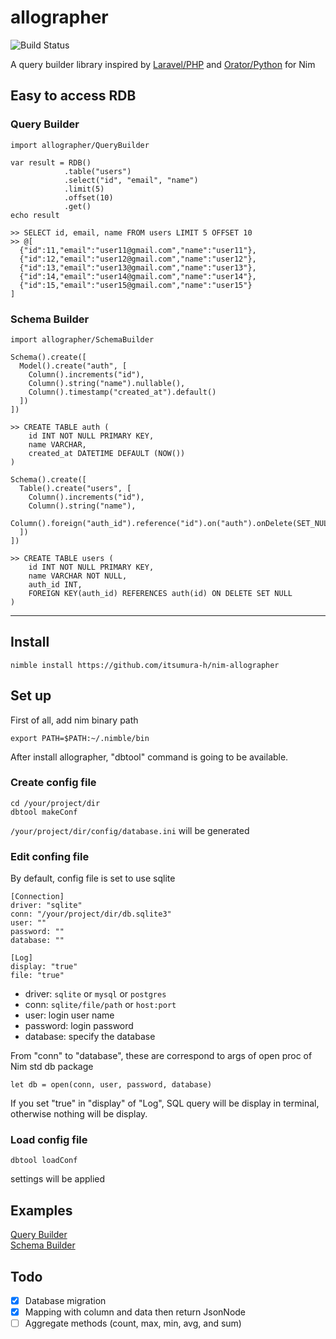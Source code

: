allographer
===

![Build Status](https://github.com/itsumura-h/nim-allographer/workflows/.github/workflows/Build%20and%20test%20Nim/badge.svg)

A query builder library inspired by [Laravel/PHP](https://readouble.com/laravel/6.0/en/queries.html) and [Orator/Python](https://orator-orm.com) for Nim

## Easy to access RDB
### Query Builder
```
import allographer/QueryBuilder

var result = RDB()
            .table("users")
            .select("id", "email", "name")
            .limit(5)
            .offset(10)
            .get()
echo result

>> SELECT id, email, name FROM users LIMIT 5 OFFSET 10
>> @[
  {"id":11,"email":"user11@gmail.com","name":"user11"},
  {"id":12,"email":"user12@gmail.com","name":"user12"},
  {"id":13,"email":"user13@gmail.com","name":"user13"},
  {"id":14,"email":"user14@gmail.com","name":"user14"},
  {"id":15,"email":"user15@gmail.com","name":"user15"}
]
```

### Schema Builder
```
import allographer/SchemaBuilder

Schema().create([
  Model().create("auth", [
    Column().increments("id"),
    Column().string("name").nullable(),
    Column().timestamp("created_at").default()
  ])
])

>> CREATE TABLE auth (
    id INT NOT NULL PRIMARY KEY,
    name VARCHAR,
    created_at DATETIME DEFAULT (NOW())
)

Schema().create([
  Table().create("users", [
    Column().increments("id"),
    Column().string("name"),
    Column().foreign("auth_id").reference("id").on("auth").onDelete(SET_NULL)
  ])
])

>> CREATE TABLE users (
    id INT NOT NULL PRIMARY KEY,
    name VARCHAR NOT NULL,
    auth_id INT,
    FOREIGN KEY(auth_id) REFERENCES auth(id) ON DELETE SET NULL
) 
```

---

## Install
```
nimble install https://github.com/itsumura-h/nim-allographer
```

## Set up
First of all, add nim binary path
```
export PATH=$PATH:~/.nimble/bin
```
After install allographer, "dbtool" command is going to be available.  

### Create config file
```
cd /your/project/dir
dbtool makeConf
```
`/your/project/dir/config/database.ini` will be generated

### Edit confing file
By default, config file is set to use sqlite

```
[Connection]
driver: "sqlite"
conn: "/your/project/dir/db.sqlite3"
user: ""
password: ""
database: ""

[Log]
display: "true"
file: "true"
```

- driver: `sqlite` or `mysql` or `postgres`
- conn: `sqlite/file/path` or `host:port`
- user: login user name
- password: login password
- database: specify the database

From "conn" to "database", these are correspond to args of open proc of Nim std db package
```
let db = open(conn, user, password, database)
```

If you set "true" in "display" of "Log", SQL query will be display in terminal, otherwise nothing will be display.

### Load config file
```
dbtool loadConf
```
settings will be applied

## Examples
[Query Builder](./documents/QueryBuilder.md)  
[Schema Builder](./documents/SchemaBuilder.md)  


## Todo
- [x] Database migration
- [x] Mapping with column and data then return JsonNode
- [ ] Aggregate methods (count, max, min, avg, and sum)
